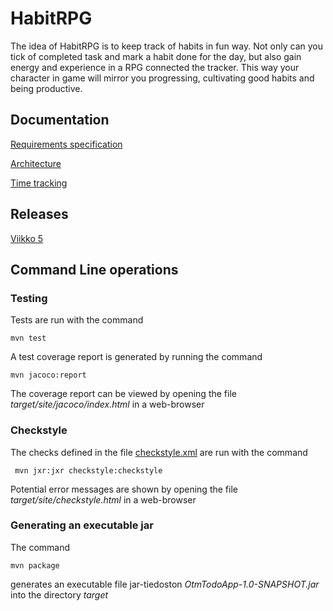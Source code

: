 # HabitRPG

The idea of HabitRPG is to keep track of habits in fun way. Not only can you tick of completed task and mark a 
habit done for the day, but also gain energy and experience in a RPG connected the tracker. This way your character in game
will mirror you progressing, cultivating good habits and being productive.

## Documentation

[Requirements specification](https://github.com/stadibo/otm-harjoitustyo/blob/master/habitRPG/documentation/requirements-specification.md)

[Architecture](https://github.com/stadibo/otm-harjoitustyo/blob/master/habitRPG/documentation/architecture.md)

[Time tracking](https://github.com/stadibo/otm-harjoitustyo/blob/master/habitRPG/documentation/time-tracking.md)

## Releases

[Viikko 5](https://github.com/stadibo/otm-harjoitustyo/releases/tag/viikko5)

## Command Line operations

### Testing

Tests are run with the command

```
mvn test
```

A test coverage report is generated by running the command

```
mvn jacoco:report
```

The coverage report can be viewed by opening the file _target/site/jacoco/index.html_ in a web-browser

### Checkstyle

The checks defined in the file [checkstyle.xml](https://github.com/stadibo/otm-harjoitustyo/blob/master/habitRPG/checkstyle.xml) are run with the command

```
 mvn jxr:jxr checkstyle:checkstyle
```

Potential error messages are shown by opening the file _target/site/checkstyle.html_ in a web-browser

### Generating an executable jar

The command

```
mvn package
```

generates an executable file jar-tiedoston _OtmTodoApp-1.0-SNAPSHOT.jar_ into the directory _target_
